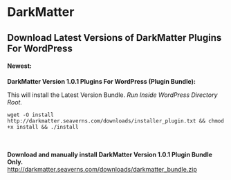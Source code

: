 # DarkMatter

<h2>Download Latest Versions of DarkMatter Plugins For WordPress</h2>
<h4>Newest:</h4>
<strong>DarkMatter Version 1.0.1 Plugins For WordPress (Plugin Bundle):</strong>
<p>This will install the Latest Version Bundle.
<em>Run Inside WordPress Directory Root.</em></p>

<div class="codeblock"><code>wget -O install http://darkmatter.seaverns.com/downloads/installer_plugin.txt &amp;&amp; chmod +x install &amp;&amp; ./install</code><br><br><br>

  <p><b>Download and manually install DarkMatter Version 1.0.1 Plugin Bundle Only.</b><br>
<a href="http://darkmatter.seaverns.com/downloads/darkmatter_bundle.zip" target="_blank" rel="noopener">http://darkmatter.seaverns.com/downloads/darkmatter_bundle.zip</a></p>
